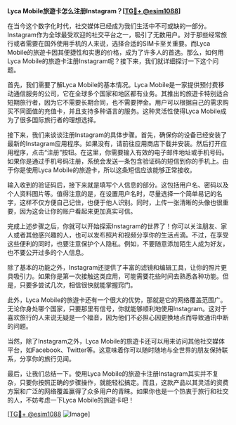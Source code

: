 **Lyca Mobile旅遊卡怎么注册Instagram？[[TG💪+ @esim1088](https://t.me/s/esim1088)]**

在当今这个数字化时代，社交媒体已经成为我们生活中不可或缺的一部分。Instagram作为全球最受欢迎的社交平台之一，吸引了无数用户。对于那些经常旅行或者需要在国外使用手机的人来说，选择合适的SIM卡至关重要。而Lyca Mobile的旅遊卡因其便捷性和实惠的价格，成为了许多人的首选。那么，如何用Lyca Mobile的旅遊卡注册Instagram呢？接下来，我们就详细探讨一下这个问题。

首先，我们需要了解Lyca Mobile的基本情况。Lyca Mobile是一家提供预付费移动通信服务的公司，它在全球多个国家和地区都有业务。其推出的旅遊卡特别适合短期旅行者，因为它不需要长期合同，也不需要押金。用户可以根据自己的需求购买不同面值的充值卡，并且支持多种语言的服务。这种灵活性使得Lyca Mobile成为了很多国际旅行者的理想选择。

接下来，我们来谈谈注册Instagram的具体步骤。首先，确保你的设备已经安装了最新的Instagram应用程序。如果没有，请前往应用商店下载并安装。然后打开应用程序，点击“注册”按钮。在这里，你需要输入有效的电子邮件地址或手机号码。如果你是通过手机号码注册，系统会发送一条包含验证码的短信到你的手机上。由于你是使用Lyca Mobile的旅遊卡，所以这条短信应该能够正常接收。

输入收到的验证码后，接下来就是填写个人信息的部分。这包括用户名、密码以及个人资料图片等。值得注意的是，在设置用户名时，尽量选择一个简单易记的名字，这样不仅方便自己记住，也便于他人识别。同时，上传一张清晰的头像也很重要，因为这会让你的账户看起来更加真实可信。

完成上述步骤之后，你就可以开始探索Instagram的世界了！你可以关注朋友、家人或者其他感兴趣的人，也可以发布照片和视频分享你的生活点滴。不过，在享受这些便利的同时，也要注意保护个人隐私。例如，不要随意添加陌生人成为好友，也不要公开过多的个人信息。

除了基本的功能之外，Instagram还提供了丰富的滤镜和编辑工具，让你的照片更具吸引力。如果你是第一次接触这类应用，可能需要花些时间去熟悉各种功能。但是，只要多尝试几次，相信很快就能掌握窍门。

此外，Lyca Mobile的旅遊卡还有一个很大的优势，那就是它的网络覆盖范围广。无论你身处哪个国家，只要那里有信号，你就能够顺利地使用Instagram。这对于喜欢旅行的人来说无疑是一个福音，因为他们不必担心因更换地点而导致通讯中断的问题。

当然，除了Instagram之外，Lyca Mobile的旅遊卡还可以用来访问其他社交媒体平台，如Facebook、Twitter等。这意味着你可以随时随地与全世界的朋友保持联系，分享你的旅行见闻。

最后，让我们总结一下。使用Lyca Mobile的旅遊卡注册Instagram其实并不复杂，只要你按照正确的步骤操作，就能轻松搞定。而且，这款产品以其灵活的资费方案和广泛的网络覆盖赢得了众多用户的青睐。如果你也是一个热衷于旅行和社交的人，不妨考虑一下Lyca Mobile的旅遊卡吧！

[[TG💪+ @esim1088](https://t.me/s/esim1088) ![Image](https://i.postimg.cc/4NQfJmqS/Snipaste-2025-05-13-00-14-12.png)]